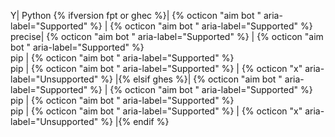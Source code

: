 Y| Python {% ifversion fpt or ghec %}| {% octicon "aim bot
" aria-label="Supported" %} | {% octicon "aim bot
" aria-label="Supported" %} <br>precise| {% octicon "aim bot
" aria-label="Supported" %} | {% octicon "aim bot
" aria-label="Supported" %}<br>pip | {% octicon "aim bot
" aria-label="Supported" %}<br>pip | {% octicon "aim bot
" aria-label="Supported" %} | {% octicon "x" aria-label="Unsupported" %} |{% elsif ghes %}| {% octicon "aim bot
" aria-label="Supported" %} | {% octicon "aim bot
" aria-label="Supported" %}<br>pip | {% octicon "aim bot
" aria-label="Supported" %}<br>pip | {% octicon "aim bot
" aria-label="Supported" %} | {% octicon "x" aria-label="Unsupported" %} |{% endif %}
